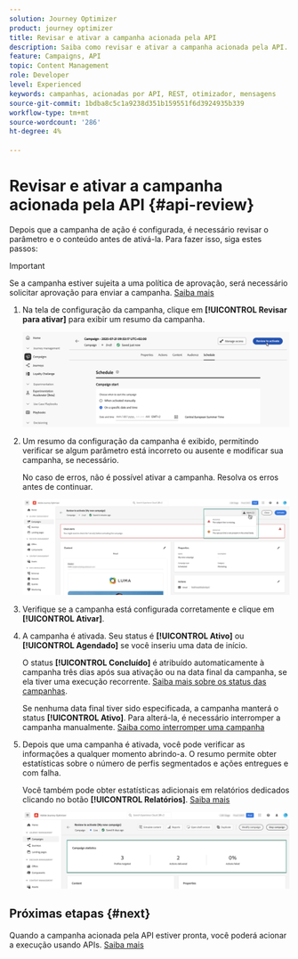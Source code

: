 ```yaml
---
solution: Journey Optimizer
product: journey optimizer
title: Revisar e ativar a campanha acionada pela API
description: Saiba como revisar e ativar a campanha acionada pela API.
feature: Campaigns, API
topic: Content Management
role: Developer
level: Experienced
keywords: campanhas, acionadas por API, REST, otimizador, mensagens
source-git-commit: 1bdba8c5c1a9238d351b159551f6d3924935b339
workflow-type: tm+mt
source-wordcount: '286'
ht-degree: 4%

---
```



# Revisar e ativar a campanha acionada pela API {#api-review}

Depois que a campanha de ação é configurada, é necessário revisar o parâmetro e o conteúdo antes de ativá-la. Para fazer isso, siga estes passos:

>[!IMPORTANT]
>
> Se a campanha estiver sujeita a uma política de aprovação, será necessário solicitar aprovação para enviar a campanha. [Saiba mais](../test-approve/gs-approval.md)

1. Na tela de configuração da campanha, clique em **[!UICONTROL Revisar para ativar]** para exibir um resumo da campanha.

   ![](assets/campaign-review.png)

1. Um resumo da configuração da campanha é exibido, permitindo verificar se algum parâmetro está incorreto ou ausente e modificar sua campanha, se necessário.

   No caso de erros, não é possível ativar a campanha. Resolva os erros antes de continuar.

   ![](assets/create-campaign-alerts.png)

1. Verifique se a campanha está configurada corretamente e clique em **[!UICONTROL Ativar]**.

1. A campanha é ativada. Seu status é **[!UICONTROL Ativo]** ou **[!UICONTROL Agendado]** se você inseriu uma data de início.

   O status **[!UICONTROL Concluído]** é atribuído automaticamente à campanha três dias após sua ativação ou na data final da campanha, se ela tiver uma execução recorrente. [Saiba mais sobre os status das campanhas](get-started-with-campaigns.md#statuses).

   Se nenhuma data final tiver sido especificada, a campanha manterá o status **[!UICONTROL Ativo]**. Para alterá-la, é necessário interromper a campanha manualmente. [Saiba como interromper uma campanha](modify-stop-campaign.md)


1. Depois que uma campanha é ativada, você pode verificar as informações a qualquer momento abrindo-a. O resumo permite obter estatísticas sobre o número de perfis segmentados e ações entregues e com falha.

   Você também pode obter estatísticas adicionais em relatórios dedicados clicando no botão **[!UICONTROL Relatórios]**. [Saiba mais](../reports/campaign-global-report-cja.md)

   ![](assets/create-campaign-summary.png)

## Próximas etapas {#next}

Quando a campanha acionada pela API estiver pronta, você poderá acionar a execução usando APIs. [Saiba mais](trigger-campaigns.md)

